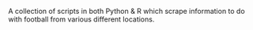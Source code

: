 A collection of scripts in both Python & R which scrape information to do with football from various different locations.
